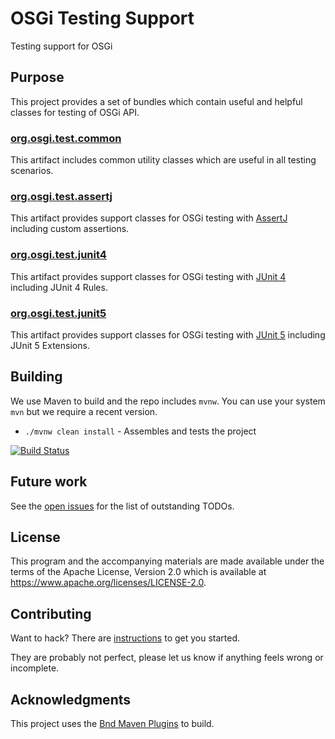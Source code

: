 # OSGi Testing Support

Testing support for OSGi

## Purpose

This project provides a set of bundles which contain useful and helpful classes for testing of OSGi API.

### [org.osgi.test.common][1]

This artifact includes common utility classes which are useful in all testing scenarios.

### [org.osgi.test.assertj][2]

This artifact provides support classes for OSGi testing with [AssertJ](https://github.com/joel-costigliola/assertj-core) including custom assertions.

### [org.osgi.test.junit4][3]

This artifact provides support classes for OSGi testing with [JUnit 4](https://junit.org/junit4/) including JUnit 4 Rules.

### [org.osgi.test.junit5][4]

This artifact provides support classes for OSGi testing with [JUnit 5](https://junit.org/junit5/) including JUnit 5 Extensions.

## Building

We use Maven to build and the repo includes `mvnw`.
You can use your system `mvn` but we require a recent version.

- `./mvnw clean install` - Assembles and tests the project

[![Build Status](https://travis-ci.com/osgi/osgi-test.svg?branch=master)](https://travis-ci.com/osgi/osgi-test)

## Future work

See the [open issues](https://github.com/osgi/osgi-test/issues) for the list of outstanding TODOs.

## License

This program and the accompanying materials are made available under the terms of the Apache License, Version 2.0 which is available at <https://www.apache.org/licenses/LICENSE-2.0>.

## Contributing

Want to hack? There are [instructions](CONTRIBUTING.md) to get you
started.

They are probably not perfect, please let us know if anything feels
wrong or incomplete.

## Acknowledgments

This project uses the [Bnd Maven Plugins](https://github.com/bndtools/bnd) to build.

[1]: org.osgi.test.common/README.md
[2]: org.osgi.test.assertj/README.md
[3]: org.osgi.test.junit4/README.md
[4]: org.osgi.test.junit5/README.md
